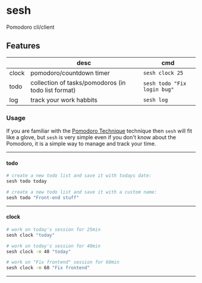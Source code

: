 # sesh

Pomodoro cli/client

## Features 

|       | desc                                                | cmd                         |
|-------|-----------------------------------------------------|-----------------------------|
| clock | pomodoro/countdown timer                            | `sesh clock 25`             |
| todo  | collection of tasks/pomodoros (in todo list format) | `sesh todo "Fix login bug"` |
| log   | track your work habbits                             | `sesh log`                  |

### Usage

If you are familiar with the [Pomodoro Technique](https://en.wikipedia.org/wiki/Pomodoro_Technique)
technique then `sesh` will fit like a glove, but `sesh` is very simple even if you don't know about the Pomodoro, it is
a simple way to manage and track your time.

---
#### todo

```bash
# create a new todo list and save it with todays date:
sesh todo today 
```

```bash
# create a new todo list and save it with a custom name:
sesh todo "Front-end stuff"
```
---
#### clock

```bash
# work on today's session for 25min
sesh clock "today"
```

```bash
# work on today's session for 40min
sesh clock -m 40 "today"
```

```bash
# work on "Fix frontend" session for 60min
sesh clock -m 60 "Fix frontend"
```
___
